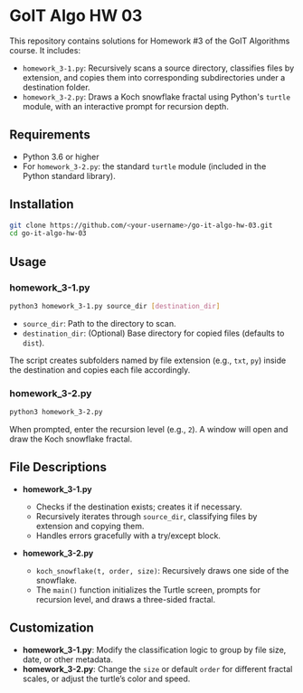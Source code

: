# GoIT Algo HW 03

This repository contains solutions for Homework #3 of the GoIT Algorithms course. It includes:

- `homework_3-1.py`: Recursively scans a source directory, classifies files by extension, and copies them into corresponding subdirectories under a destination folder.
- `homework_3-2.py`: Draws a Koch snowflake fractal using Python's `turtle` module, with an interactive prompt for recursion depth.

## Requirements

- Python 3.6 or higher
- For `homework_3-2.py`: the standard `turtle` module (included in the Python standard library).

## Installation

```bash
git clone https://github.com/<your-username>/go-it-algo-hw-03.git
cd go-it-algo-hw-03
```

## Usage

### homework_3-1.py

```bash
python3 homework_3-1.py source_dir [destination_dir]
```

- `source_dir`: Path to the directory to scan.
- `destination_dir`: (Optional) Base directory for copied files (defaults to `dist`).

The script creates subfolders named by file extension (e.g., `txt`, `py`) inside the destination and copies each file accordingly.

### homework_3-2.py

```bash
python3 homework_3-2.py
```

When prompted, enter the recursion level (e.g., `2`). A window will open and draw the Koch snowflake fractal.

## File Descriptions

- **homework_3-1.py**

  - Checks if the destination exists; creates it if necessary.
  - Recursively iterates through `source_dir`, classifying files by extension and copying them.
  - Handles errors gracefully with a try/except block.

- **homework_3-2.py**
  - `koch_snowflake(t, order, size)`: Recursively draws one side of the snowflake.
  - The `main()` function initializes the Turtle screen, prompts for recursion level, and draws a three-sided fractal.

## Customization

- **homework_3-1.py**: Modify the classification logic to group by file size, date, or other metadata.
- **homework_3-2.py**: Change the `size` or default `order` for different fractal scales, or adjust the turtle’s color and speed.
